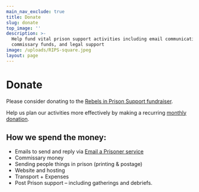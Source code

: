 ```yaml
---
main_nav_exclude: true
title: Donate
slug: donate
top_image: ''
description: >-
  Help fund vital prison support activities including email communication,
  commissary funds, and legal support
image: /uploads/RIPS-square.jpeg
layout: page
---
```


# Donate

Please consider donating to the [Rebels in Prison Support fundraiser](https://chuffed.org/project/rips).

Help us plan our activities more effectively by making a recurring [monthly donation](https://chuffed.org/project/rips).

## How we spend the money:

* Emails to send and reply via [Email a Prisoner service](https://www.emailaprisoner.com/)
* Commissary money
* Sending people things in prison (printing & postage)
* Website and hosting
* Transport + Expenses
* Post Prison support – including gatherings and debriefs.
